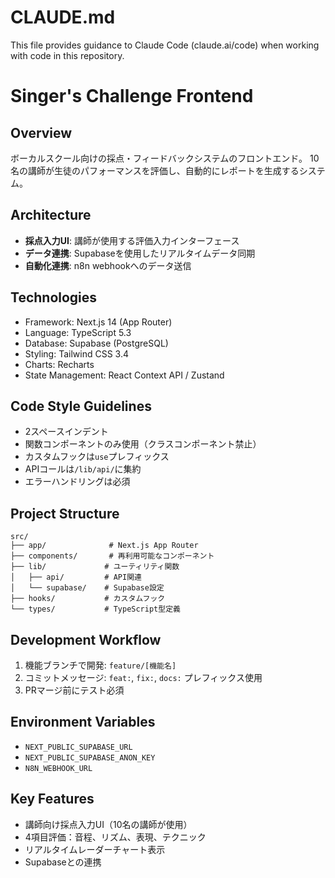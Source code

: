# CLAUDE.md

This file provides guidance to Claude Code (claude.ai/code) when working with code in this repository.

# Singer's Challenge Frontend

## Overview
ボーカルスクール向けの採点・フィードバックシステムのフロントエンド。
10名の講師が生徒のパフォーマンスを評価し、自動的にレポートを生成するシステム。

## Architecture
- **採点入力UI**: 講師が使用する評価入力インターフェース
- **データ連携**: Supabaseを使用したリアルタイムデータ同期
- **自動化連携**: n8n webhookへのデータ送信

## Technologies
- Framework: Next.js 14 (App Router)
- Language: TypeScript 5.3
- Database: Supabase (PostgreSQL)
- Styling: Tailwind CSS 3.4
- Charts: Recharts
- State Management: React Context API / Zustand

## Code Style Guidelines
- 2スペースインデント
- 関数コンポーネントのみ使用（クラスコンポーネント禁止）
- カスタムフックは`use`プレフィックス
- APIコールは`/lib/api/`に集約
- エラーハンドリングは必須

## Project Structure
```
src/
├── app/              # Next.js App Router
├── components/       # 再利用可能なコンポーネント
├── lib/             # ユーティリティ関数
│   ├── api/         # API関連
│   └── supabase/    # Supabase設定
├── hooks/           # カスタムフック
└── types/           # TypeScript型定義
```

## Development Workflow
1. 機能ブランチで開発: `feature/[機能名]`
2. コミットメッセージ: `feat:`, `fix:`, `docs:` プレフィックス使用
3. PRマージ前にテスト必須

## Environment Variables
- `NEXT_PUBLIC_SUPABASE_URL`
- `NEXT_PUBLIC_SUPABASE_ANON_KEY`
- `N8N_WEBHOOK_URL`

## Key Features
- 講師向け採点入力UI（10名の講師が使用）
- 4項目評価：音程、リズム、表現、テクニック
- リアルタイムレーダーチャート表示
- Supabaseとの連携
